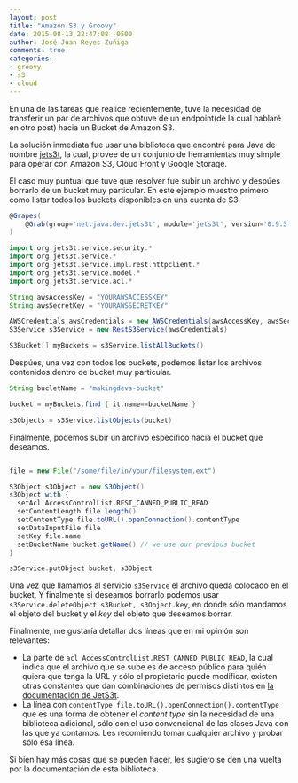 ```yaml
---
layout: post
title: "Amazon S3 y Groovy"
date: 2015-08-13 22:47:08 -0500
author: José Juan Reyes Zuñiga
comments: true
categories:
- groovy
- s3
- cloud
---
```

En una de las tareas que realice recientemente, tuve la necesidad de transferir un par de archivos que obtuve de un endpoint(de la cual hablaré en otro post) hacia un Bucket de Amazon S3.

La solución inmediata fue usar una biblioteca que encontré para Java de nombre [jets3t][1], la cual, provee de un conjunto de herramientas muy simple para operar con Amazon S3, Cloud Front y Google Storage.

El caso muy puntual que tuve que resolver fue subir un archivo y despúes borrarlo de un bucket muy particular. En este ejemplo muestro primero como listar todos los buckets disponibles en una cuenta de S3.

```groovy
@Grapes(
    @Grab(group='net.java.dev.jets3t', module='jets3t', version='0.9.3')
)

import org.jets3t.service.security.*
import org.jets3t.service.*
import org.jets3t.service.impl.rest.httpclient.*
import org.jets3t.service.model.*
import org.jets3t.service.acl.*

String awsAccessKey = "YOURAWSACCESSKEY"
String awsSecretKey = "YOURAWSSECRETKEY"

AWSCredentials awsCredentials = new AWSCredentials(awsAccessKey, awsSecretKey)
S3Service s3Service = new RestS3Service(awsCredentials)

S3Bucket[] myBuckets = s3Service.listAllBuckets()
```

Despúes, una vez con todos los buckets, podemos listar los archivos contenidos dentro de bucket muy particular.

```groovy
String bucletName = "makingdevs-bucket"

bucket = myBuckets.find { it.name==bucketName }

s3Objects = s3Service.listObjects(bucket)
```

Finalmente, podemos subir un archivo específico hacia el bucket que deseamos.

```groovy

file = new File("/some/file/in/your/filesystem.ext")

S3Object s3Object = new S3Object()
s3Object.with {
  setAcl AccessControlList.REST_CANNED_PUBLIC_READ
  setContentLength file.length()
  setContentType file.toURL().openConnection().contentType
  setDataInputFile file
  setKey file.name
  setBucketName bucket.getName() // we use our previous bucket
}

s3Service.putObject bucket, s3Object
```

Una vez que llamamos al servicio `s3Service` el archivo queda colocado en el bucket. Y finalmente si deseamos borrarlo podemos usar `s3Service.deleteObject s3Bucket, s3Object.key`, en donde sólo mandamos el objeto del bucket y el _key_ del objeto que deseamos borrar.

Finalmente, me gustaría detallar dos líneas que en mi opinión son relevantes:

- La parte de `acl AccessControlList.REST_CANNED_PUBLIC_READ`, la cual indica que el archivo que se sube es de acceso público para quién quiera que tenga la URL y sólo el propietario puede modificar, existen otras constantes que dan combinaciones de permisos distintos en [la documentación de JetS3t][2].
- La línea con `contentType file.toURL().openConnection().contentType` que es una forma de obtener el _content type_ sin la necesidad de una biblioteca adicional, sólo con el uso convencional de las clases Java con las que ya contamos. Les recomiendo tomar cualquier archivo y probar sólo esa línea.

Si bien hay más cosas que se pueden hacer, les sugiero se den una vuelta por la documentación de esta biblioteca.

 [1]: http://www.jets3t.org/
 [2]: http://www.jets3t.org/api/org/jets3t/service/acl/AccessControlList.html
